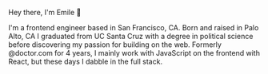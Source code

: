Hey there, I'm Emile 👋  

I'm a frontend engineer based in San Francisco, CA. Born and raised in Palo Alto, CA I graduated from UC Santa Cruz with a degree in political science before discovering my passion for building on the web. Formerly @doctor.com for 4 years, I mainly work with JavaScript on the frontend with React, but these days I dabble in the full stack.

<!--
**echoghi/echoghi** is a ✨ _special_ ✨ repository because its `README.md` (this file) appears on your GitHub profile.

Here are some ideas to get you started:

- 🔭 I’m currently working on ...
- 🌱 I’m currently learning ...
- 👯 I’m looking to collaborate on ...
- 🤔 I’m looking for help with ...
- 💬 Ask me about ...
- 📫 How to reach me: ...
- 😄 Pronouns: ...
- ⚡ Fun fact: ...
-->
